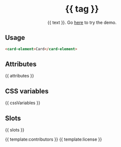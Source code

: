 <h1 align="center">{{ tag }}</h1>
<p align="center">{{ text }}. Go <a href="{{ demo }}">here</a> to try the demo.</p>

## Usage

```html
<card-element>Card</card-element>
```

## Attributes

{{ attributes }}

## CSS variables

{{ cssVariables }}

## Slots

{{ slots }}

{{ template:contributors }}
{{ template:license }}
